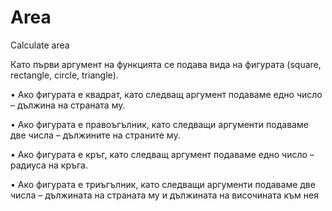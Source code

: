 # Area
Calculate area

Като първи аргумент на функцията се подава вида на фигурата (square,
rectangle, circle, triangle).

• Ако фигурата е квадрат, като следващ аргумент подаваме едно число –
дължина на страната му.

• Ако фигурата е правоъгълник, като следващи аргументи подаваме две числа
– дължините на страните му.

• Ако фигурата е кръг, като следващ аргумент подаваме едно число – радиуса
на кръга.

• Ако фигурата е триъгълник, като следващи аргументи подаваме две числа –
дължината на страната му и дължината на височината към нея
